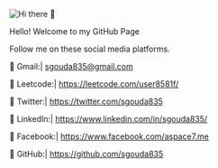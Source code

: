 ![Hi there 👋](https://res.cloudinary.com/dwv1zde2l/image/upload/v1594397392/bubbles-wide_p7h5mk.jpg)

Hello! Welcome to my GitHub Page

Follow me on these social media platforms.

🔗 Gmail:| sgouda835@gmail.com 

🔗 Leetcode:| https://leetcode.com/user8581f/

🔗 Twitter:| https://twitter.com/sgouda835

🔗 LinkedIn:|	https://www.linkedin.com/in/sgouda835/

🔗 Facebook:|	https://www.facebook.com/aspace7.me

🔗 GitHub:|	https://github.com/sgouda835

